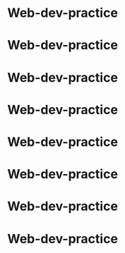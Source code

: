 # Web-dev-practice
# Web-dev-practice
# Web-dev-practice
# Web-dev-practice
# Web-dev-practice
# Web-dev-practice
# Web-dev-practice
# Web-dev-practice

